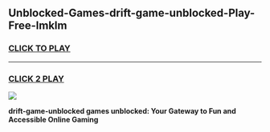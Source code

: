 
## Unblocked-Games-drift-game-unblocked-Play-Free-lmklm
<h3>
<a href="https://premium76.site?title=drift-game-unblocked&ref=23A">CLICK TO PLAY</a></h3>
<hr>

<h3>
<a href="https://premium76.site?title=drift-game-unblocked&ref=23A">CLICK 2 PLAY</a>
  
</h3>

<a href="https://premium76.site?title=drift-game-unblocked&ref=23A"><img src="https://clearcache.store/games.png"></a>


**drift-game-unblocked games unblocked: Your Gateway to Fun and Accessible Online Gaming**
